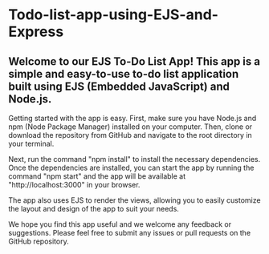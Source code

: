# Todo-list-app-using-EJS-and-Express

## Welcome to our EJS To-Do List App! This app is a simple and easy-to-use to-do list application built using EJS (Embedded JavaScript) and Node.js.<br>

Getting started with the app is easy. First, make sure you have Node.js and npm (Node Package Manager) installed on your computer. Then, clone or download the repository from GitHub and navigate to the root directory in your terminal.<br>

Next, run the command "npm install" to install the necessary dependencies. Once the dependencies are installed, you can start the app by running the command "npm start" and the app will be available at "http://localhost:3000" in your browser.<br>


The app also uses EJS to render the views, allowing you to easily customize the layout and design of the app to suit your needs.<br>

We hope you find this app useful and we welcome any feedback or suggestions. Please feel free to submit any issues or pull requests on the GitHub repository.